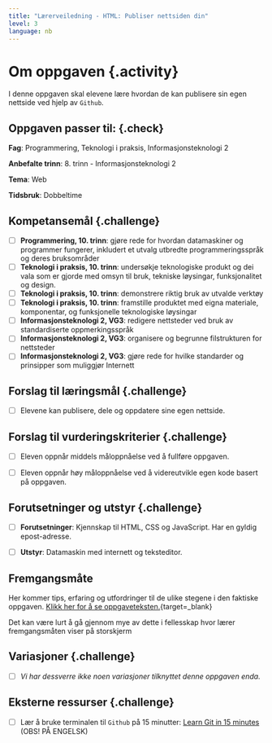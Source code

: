 ```yaml
---
title: "Lærerveiledning - HTML: Publiser nettsiden din"
level: 3
language: nb
---
```


# Om oppgaven {.activity}
I denne oppgaven skal elevene lære hvordan de kan publisere sin egen nettside ved hjelp av `Github`.


## Oppgaven passer til: {.check}
 __Fag__: Programmering, Teknologi i praksis, Informasjonsteknologi 2

__Anbefalte trinn__: 8. trinn - Informasjonsteknologi 2

__Tema__: Web

__Tidsbruk__: Dobbeltime


## Kompetansemål {.challenge}
- [ ] __Programmering, 10. trinn__: gjøre rede for hvordan datamaskiner og programmer fungerer, inkludert et utvalg utbredte programmeringsspråk og deres bruksområder
- [ ]  __Teknologi i praksis, 10. trinn__: undersøkje teknologiske produkt og dei vala som er gjorde med omsyn til bruk, tekniske løysingar, funksjonalitet og design.
- [ ] __Teknologi i praksis, 10. trinn__: demonstrere riktig bruk av utvalde verktøy
- [ ] __Teknologi i praksis, 10. trinn__: framstille produktet med eigna materiale, komponentar, og funksjonelle teknologiske løysingar
- [ ] __Informasjonsteknologi 2, VG3__: redigere nettsteder ved bruk av standardiserte oppmerkingsspråk
- [ ] __Informasjonsteknologi 2, VG3__: organisere og begrunne filstrukturen for nettsteder
- [ ] __Informasjonsteknologi 2, VG3__: gjøre rede for hvilke standarder og prinsipper som muliggjør Internett

## Forslag til læringsmål {.challenge}

- [ ]  Elevene kan publisere, dele og oppdatere sine egen nettside.


## Forslag til vurderingskriterier {.challenge}

- [ ] Eleven oppnår middels måloppnåelse ved å fullføre oppgaven.
- [ ] Eleven oppnår høy måloppnåelse ved å videreutvikle egen kode basert på oppgaven.


## Forutsetninger og utstyr {.challenge}
- [ ]  __Forutsetninger__: Kjennskap til HTML, CSS og JavaScript. Har en gyldig epost-adresse.

- [ ]  __Utstyr__: Datamaskin med internett og teksteditor.


## Fremgangsmåte
Her kommer tips, erfaring og utfordringer til de ulike stegene i den faktiske oppgaven. [Klikk her for å se oppgaveteksten.](../publiser/publiser.html){target=_blank}

Det kan være lurt å gå gjennom mye av dette i fellesskap hvor lærer fremgangsmåten viser på storskjerm

## Variasjoner {.challenge}
- [ ]  _Vi har dessverre ikke noen variasjoner tilknyttet denne oppgaven enda._

## Eksterne ressurser {.challenge}
- [ ] Lær å bruke terminalen til `Github` på 15 minutter: [Learn Git in 15 minutes](https://try.github.io/levels/1/challenges/1) (OBS! PÅ ENGELSK)
